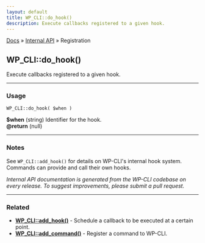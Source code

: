 ```yaml
---
layout: default
title: WP_CLI::do_hook()
description: Execute callbacks registered to a given hook.
---
```


<a href="/docs/">Docs</a> &raquo; <a href="/docs/internal-api/">Internal API</a> &raquo; Registration

## WP_CLI::do_hook()

Execute callbacks registered to a given hook.

***

### Usage

    WP_CLI::do_hook( $when )

<div>
<strong>$when</strong> (string) Identifier for the hook.<br />
<strong>@return</strong> (null) <br /></p>
</div>


***

### Notes

See `WP_CLI::add_hook()` for details on WP-CLI's internal hook system.
Commands can provide and call their own hooks.


*Internal API documentation is generated from the WP-CLI codebase on every release. To suggest improvements, please submit a pull request.*


***

### Related

<ul>



<li><strong><a href="/docs/internal-api/wp-cli-add-hook/">WP_CLI::add_hook()</a></strong> - Schedule a callback to be executed at a certain point.</li>


<li><strong><a href="/docs/internal-api/wp-cli-add-command/">WP_CLI::add_command()</a></strong> - Register a command to WP-CLI.</li>



</ul>


